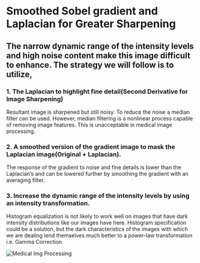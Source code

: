 # Smoothed Sobel gradient and Laplacian for Greater Sharpening

## The narrow dynamic range of the intensity levels and high noise content make this image difficult to enhance. The strategy we will follow is to utilize,

### 1. The Laplacian to highlight fine detail(Second Derivative for Image Sharpening)

Resultant image is sharpened but still noisy. To reduce the noise a median filter can be used. However, median filtering is a nonlinear process capable of removing image features. This is unacceptable in medical image processing.

### 2. A smoothed version of the gradient image to mask the Laplacian image(Original + Laplacian).

The response of the gradient to noise and fine details is lower than the Laplacian’s and can be lowered further by smoothing the gradient with an averaging filter.

### 3. Increase the dynamic range of the intensity levels by using an intensity transformation.

Histogram equalization is not likely to work well on images that have dark intensity distributions like our images have here. Histogram specification could be a solution, but the dark characteristics of the images with which we are dealing lend themselves much better to a power-law transformation i.e. Gamma Correction

![Medical Img Processing](https://github.com/bimalka98/Computer-Vision-and-Image-Processing/blob/main/Applications/Smoothed%20Sobel%20gradient%20and%20Laplacian%20for%20greater%20Sharpening.png)
